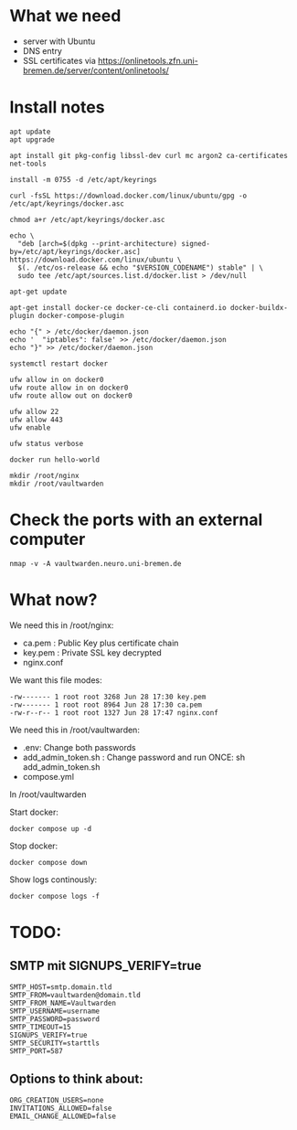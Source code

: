 # What we need

* server with Ubuntu
* DNS entry 
* SSL certificates via https://onlinetools.zfn.uni-bremen.de/server/content/onlinetools/


# Install notes

```
apt update
apt upgrade

apt install git pkg-config libssl-dev curl mc argon2 ca-certificates net-tools

install -m 0755 -d /etc/apt/keyrings

curl -fsSL https://download.docker.com/linux/ubuntu/gpg -o /etc/apt/keyrings/docker.asc

chmod a+r /etc/apt/keyrings/docker.asc

echo \
  "deb [arch=$(dpkg --print-architecture) signed-by=/etc/apt/keyrings/docker.asc] https://download.docker.com/linux/ubuntu \
  $(. /etc/os-release && echo "$VERSION_CODENAME") stable" | \
  sudo tee /etc/apt/sources.list.d/docker.list > /dev/null

apt-get update

apt-get install docker-ce docker-ce-cli containerd.io docker-buildx-plugin docker-compose-plugin

echo "{" > /etc/docker/daemon.json
echo '  "iptables": false' >> /etc/docker/daemon.json 
echo "}" >> /etc/docker/daemon.json  

systemctl restart docker

ufw allow in on docker0
ufw route allow in on docker0
ufw route allow out on docker0

ufw allow 22
ufw allow 443
ufw enable

ufw status verbose

docker run hello-world

mkdir /root/nginx
mkdir /root/vaultwarden
```

# Check the ports with an external computer

```
nmap -v -A vaultwarden.neuro.uni-bremen.de
```

# What now? 
We need this in /root/nginx:

* ca.pem : Public Key plus certificate chain
* key.pem : Private SSL key decrypted  
* nginx.conf

We want this file modes: 

```
-rw------- 1 root root 3268 Jun 28 17:30 key.pem
-rw------- 1 root root 8964 Jun 28 17:30 ca.pem
-rw-r--r-- 1 root root 1327 Jun 28 17:47 nginx.conf
```

We need this in /root/vaultwarden:

* .env: Change both passwords
* add_admin_token.sh : Change password and run ONCE: sh add_admin_token.sh
* compose.yml

In /root/vaultwarden

Start docker: 
```
docker compose up -d
```

Stop docker: 
```
docker compose down
```

Show logs continously:
```
docker compose logs -f
```
# TODO:

## SMTP mit SIGNUPS_VERIFY=true
```
SMTP_HOST=smtp.domain.tld
SMTP_FROM=vaultwarden@domain.tld
SMTP_FROM_NAME=Vaultwarden
SMTP_USERNAME=username
SMTP_PASSWORD=password
SMTP_TIMEOUT=15
SIGNUPS_VERIFY=true
SMTP_SECURITY=starttls
SMTP_PORT=587
```
## Options to think about:

```
ORG_CREATION_USERS=none
INVITATIONS_ALLOWED=false
EMAIL_CHANGE_ALLOWED=false
```
